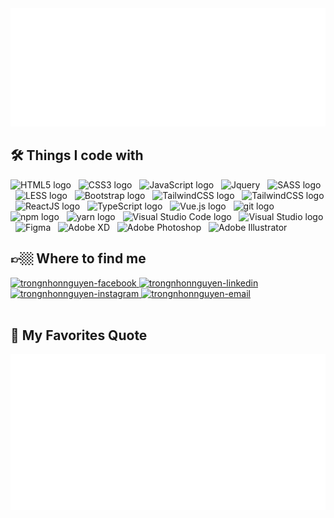 <!-- Source: https://github.com/trungquandev -->
<a href="#" target="_blank">
  <img src="svg/trongnhonnguyen.svg" width="1200" alt="trongnhonnguyen-official" />
</a>
<br>
<h2>🛠 Things I code with</h2>
<!-- https://simpleicons.org/ -->
<span><img src="https://img.shields.io/badge/HTML5-FFFFFF?logo=html5&logoColor=E34F26" alt="HTML5 logo" title="HTML5" height="30" /></span>
&nbsp;
<span><img src="https://img.shields.io/badge/CSS3-FFFFFF?logo=css3&logoColor=1572B6" alt="CSS3 logo" title="CSS3" height="30" /></span>
&nbsp;
<span><img src="https://img.shields.io/badge/JavaScript-FFFFFF?logo=javascript&logoColor=F7DF1E" alt="JavaScript logo" title="JavaScript" height="30" /></span>
&nbsp;
<span><img src="https://img.shields.io/badge/Jquery-FFFFFF?logo=jquery&logoColor=0769AD" alt="Jquery" title="Jquery" height="30" /></span>
&nbsp;
<span><img src="https://img.shields.io/badge/Sass-FFFFFF?logo=sass&logoColor=CC6699" alt="SASS logo" title="SASS" height="30" /></span>
&nbsp;
<span><img src="https://img.shields.io/badge/Less-FFFFFF?logo=less&logoColor=1D365D" alt="LESS logo" title="LESS" height="30" /></span>
&nbsp;
<span><img src="https://img.shields.io/badge/Bootstrap-FFFFFF?logo=bootstrap&logoColor=7952B3" alt="Bootstrap logo" title="Bootstrap" height="30" /></span>
&nbsp;
<span><img src="https://img.shields.io/badge/Tailwind%20CSS-FFFFFF?logo=tailwind-css&logoColor=38B2AC" alt="TailwindCSS logo" title="TailwindCSS" height="30" /></span>
&nbsp;
<span><img src="https://img.shields.io/badge/.NET-FFFFFF?logo=.net&logoColor=512BD4" alt="TailwindCSS logo" title="TailwindCSS" height="30" /></span>
&nbsp;
<span><img src="https://img.shields.io/badge/ReactJS-FFFFFF?logo=react&logoColor=61DAFB" alt="ReactJS logo" title="ReactJS" height="30" /></span>
&nbsp;
<span><img src="https://img.shields.io/badge/TypeScript-FFFFFF?logo=typescript&logoColor=3178C6" alt="TypeScript logo" title="TypeScript" height="30" /></span>
&nbsp;
<span><img src="https://img.shields.io/badge/Vue.js-FFFFFF?logo=vue.js&logoColor=4FC08D" alt="Vue.js logo" title="Vue.js" height="30" /></span>
&nbsp;
<span><img src="https://img.shields.io/badge/git-FFFFFF?logo=git&logoColor=F05032" alt="git logo" title="git" height="30" /></span>
&nbsp;
<span><img src="https://img.shields.io/badge/npm-FFFFFF?logo=npm&logoColor=CB3837" alt="npm logo" title="git" height="30" /></span>
&nbsp;
<span><img src="https://img.shields.io/badge/Yarn-FFFFFF?logo=yarn&logoColor=2C8EBB" alt="yarn logo" title="git" height="30" /></span>
&nbsp;
<span><img src="https://img.shields.io/badge/VS%20Code-FFFFFF?logo=visual-studio-code&logoColor=007ACC" alt="Visual Studio Code logo" title="Visual Studio Code" height="30" /></span>
&nbsp;
<span><img src="https://img.shields.io/badge/VS%20Studio-FFFFFF?logo=visual-studio&logoColor=5C2D91" alt="Visual Studio logo" title="Visual Studio" height="30" /></span>
&nbsp;
<span><img src="https://img.shields.io/badge/Figma-FFFFFF?logo=figma&logoColor=F24E1E" alt="Figma" title="Figma" height="30" /></span>
&nbsp;
<span><img src="https://img.shields.io/badge/Adobe%20XD-FFFFFF?logo=adobexd&logoColor=FF61F6" alt="Adobe XD" title="Adobe XD" height="30" /></span>
&nbsp;
<span><img src="https://img.shields.io/badge/Adobe%20Photoshop-FFFFFF?logo=adobePhotoshop&logoColor=31A8FF" alt="Adobe Photoshop" title="Adobe Photoshop" height="30" /></span>
&nbsp;
<span><img src="https://img.shields.io/badge/Adobe%20Illustrator-FFFFFF?logo=adobeillustrator&logoColor=FF9A00" alt="Adobe Illustrator" title="Adobe Illustrator" height="30" /></span>
&nbsp;
<br>
<h2>👉🏼 Where to find me</h2>
<!-- https://icons8.com -->
<div>
  <a href="https://www.facebook.com/trongnhon.nguyen.18" target="blank">
    <img src="https://img.icons8.com/bubbles/100/000000/facebook-new.png" alt="trongnhonnguyen-facebook" />
  </a>
  <a href="www.linkedin.com/in/nguyen-trong-nhon" target="blank">
    <img src="https://img.icons8.com/bubbles/100/000000/linkedin.png" alt="trongnhonnguyen-linkedin" />
  </a>
  <a href="https://www.instagram.com/nguyentrongnhon1995" target="blank">
    <img src="https://img.icons8.com/bubbles/100/000000/instagram.png" alt="trongnhonnguyen-instagram" />
  </a>
  <a href="mailto:nguyentrongnhon1995@gmail.com" target="top">
    <img src="https://img.icons8.com/bubbles/100/000000/apple-mail.png" alt="trongnhonnguyen-email" />
  </a>
</div>

<br>
<h2>📑 My Favorites Quote</h2>
<a href="#" target="_blank">
  <img src="svg/trongnhon-quotes.svg" width="846" height="250" alt="trongnhonnguyen" />
</a>
